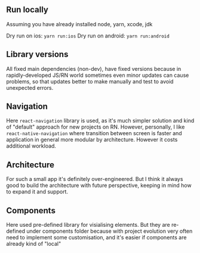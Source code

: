 ## Run locally

Assuming you have already installed node, yarn, xcode, jdk
 
Dry run on ios: `yarn run:ios`
Dry run on android: `yarn run:android`

## Library versions

All fixed main dependencies (non-dev), have fixed versions because in rapidly-developed JS/RN world sometimes even minor updates can cause problems, so that updates better to make manually and test to avoid unexpected errors. 

## Navigation

Here `react-navigation` library is used, as it's much simpler solution and kind of "default" approach for new projects on RN.
However, personally, I like `react-native-navigation` where transition between screen is faster and application in general more modular by architecture. However it costs additional workload. 

## Architecture

For such a small app it's definitely over-engineered. But I think it always good to build the architecture with future perspective, keeping in mind how to expand it and support.
  
## Components

Here used pre-defined library for visialising elements. But they are re-defined under components folder because with project evolution very often need to implement some customisation, and it's easier if components are already kind of "local"
